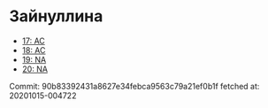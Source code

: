# Зайнуллина
- [17: AC](17.md)
- [18: AC](18.md)
- [19: NA](19.md)
- [20: NA](20.md)

Commit: 90b83392431a8627e34febca9563c79a21ef0b1f
 fetched at: 20201015-004722
